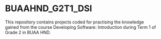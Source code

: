 # BUAAHND_G2T1_DSI
This repository contains projects coded for practising the knowledge gained from the course Developing Software: Introduction during Term 1 of Grade 2 in BUAA HND.
